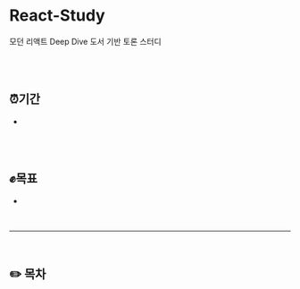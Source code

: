 # React-Study
모던 리액트 Deep Dive 도서 기반 토론 스터디

<br/><br/>

## ⏰기간
- 

<br/><br/>

## ✊목표
- 

<br/>

---

<br/>

## ✏️ 목차





